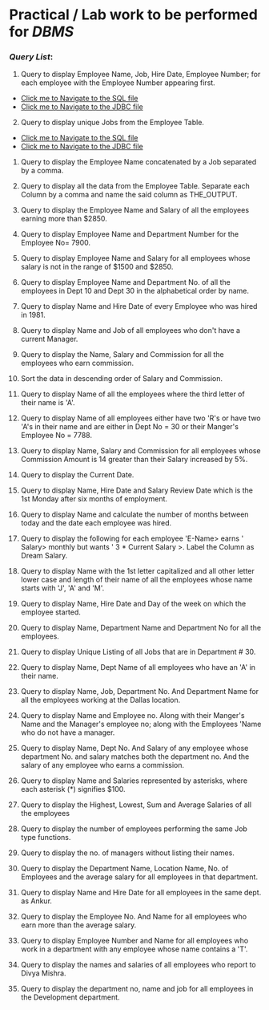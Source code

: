# Practical / Lab work to be performed for **_DBMS_**

### **_Query List_**:

1. Query to display Employee Name, Job, Hire Date, Employee Number; for each employee with the Employee Number appearing first.

- [Click me to Navigate to the SQL file](https://github.com/PriyanshuMallick/B.Sc.CollegeCodeBasics/blob/main/4th_Semester/DBMS/sql/1_viewEmployeeDetails.sql)
- [Click me to Navigate to the JDBC file](https://github.com/PriyanshuMallick/B.Sc.CollegeCodeBasics/blob/main/4th_Semester/DBMS/JDBC/$01_viewEmployeeDetails.java)

2. Query to display unique Jobs from the Employee Table.

- [Click me to Navigate to the SQL file](https://github.com/PriyanshuMallick/B.Sc.CollegeCodeBasics/blob/main/4th_Semester/DBMS/sql/02_uniqueJobs.sql)
- [Click me to Navigate to the JDBC file](https://github.com/PriyanshuMallick/B.Sc.CollegeCodeBasics/blob/main/4th_Semester/DBMS/JDBC/$02_uniqueJobs.java)

1. Query to display the Employee Name concatenated by a Job separated by a comma.

2. Query to display all the data from the Employee Table. Separate each Column by a comma and name the said column as THE_OUTPUT.

3. Query to display the Employee Name and Salary of all the employees earning more than $2850.

4. Query to display Employee Name and Department Number for the Employee No= 7900.

5. Query to display Employee Name and Salary for all employees whose salary is not in the range of $1500 and $2850.

6. Query to display Employee Name and Department No. of all the employees in Dept 10 and Dept 30 in the alphabetical order by name.

7. Query to display Name and Hire Date of every Employee who was hired in 1981.

8. Query to display Name and Job of all employees who don't have a current Manager.

9. Query to display the Name, Salary and Commission for all the employees who earn commission.

10. Sort the data in descending order of Salary and Commission.

11. Query to display Name of all the employees where the third letter of their name is 'A'.

12. Query to display Name of all employees either have two 'R's or have two 'A's in their name and are either in Dept No = 30 or their Manger's Employee No = 7788.

13. Query to display Name, Salary and Commission for all employees whose Commission Amount is 14 greater than their Salary increased by 5%.

14. Query to display the Current Date.

15. Query to display Name, Hire Date and Salary Review Date which is the 1st Monday after six months of employment.

16. Query to display Name and calculate the number of months between today and the date each employee was hired.

17. Query to display the following for each employee 'E-Name> earns ' Salary> monthly but wants ' 3 \* Current Salary >. Label the Column as Dream Salary.

18. Query to display Name with the 1st letter capitalized and all other letter lower case and length of their name of all the employees whose name starts with 'J', 'A' and 'M'.

19. Query to display Name, Hire Date and Day of the week on which the employee started.

20. Query to display Name, Department Name and Department No for all the employees.

21. Query to display Unique Listing of all Jobs that are in Department # 30.

22. Query to display Name, Dept Name of all employees who have an 'A' in their name.

23. Query to display Name, Job, Department No. And Department Name for all the employees working at the Dallas location.

24. Query to display Name and Employee no. Along with their Manger's Name and the Manager's employee no; along with the Employees 'Name who do not have a manager.

25. Query to display Name, Dept No. And Salary of any employee whose department No. and salary matches both the department no. And the salary of any employee who earns a commission.

26. Query to display Name and Salaries represented by asterisks, where each asterisk (\*) signifies $100.

27. Query to display the Highest, Lowest, Sum and Average Salaries of all the employees

28. Query to display the number of employees performing the same Job type functions.

29. Query to display the no. of managers without listing their names.

30. Query to display the Department Name, Location Name, No. of Employees and the average salary for all employees in that department.

31. Query to display Name and Hire Date for all employees in the same dept. as Ankur.

32. Query to display the Employee No. And Name for all employees who earn more than the average salary.

33. Query to display Employee Number and Name for all employees who work in a department with any employee whose name contains a 'T'.

34. Query to display the names and salaries of all employees who report to Divya Mishra.

35. Query to display the department no, name and job for all employees in the Development department.

